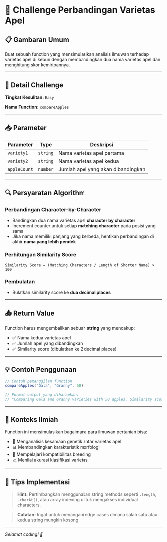 # 🍎 Challenge Perbandingan Varietas Apel

## 📋 Gambaran Umum
Buat sebuah function yang mensimulasikan analisis ilmuwan terhadap varietas apel di kebun dengan membandingkan dua nama varietas apel dan menghitung skor kemiripannya.

---

## 🎯 Detail Challenge

**Tingkat Kesulitan:** `Easy`

**Nama Function:** `compareApples`

---

## 📥 Parameter

| Parameter | Type | Deskripsi |
|-----------|------|-----------|
| `variety1` | `string` | Nama varietas apel pertama |
| `variety2` | `string` | Nama varietas apel kedua |
| `appleCount` | `number` | Jumlah apel yang akan dibandingkan |

---

## 🔍 Persyaratan Algorithm

### Perbandingan Character-by-Character
- Bandingkan dua nama varietas apel **character by character**
- Increment counter untuk setiap **matching character** pada posisi yang sama
- Jika nama memiliki panjang yang berbeda, hentikan perbandingan di akhir **nama yang lebih pendek**

### Perhitungan Similarity Score
```
Similarity Score = (Matching Characters / Length of Shorter Name) × 100
```

### Pembulatan
- Bulatkan similarity score ke **dua decimal places**

---

## 📤 Return Value

Function harus mengembalikan sebuah **string** yang mencakup:
- ✅ Nama kedua varietas apel
- ✅ Jumlah apel yang dibandingkan
- ✅ Similarity score (dibulatkan ke 2 decimal places)

---

## 💡 Contoh Penggunaan

```javascript
// Contoh pemanggilan function
compareApples("Gala", "Granny", 50);

// Format output yang diharapkan:
// "Comparing Gala and Granny varieties with 50 apples. Similarity score: 20.00%"
```

---

## 🧪 Konteks Ilmiah

Function ini mensimulasikan bagaimana para ilmuwan pertanian bisa:
- 🔬 Menganalisis kesamaan genetik antar varietas apel
- 📊 Membandingkan karakteristik morfologi
- 🌱 Mempelajari kompatibilitas breeding
- 📈 Menilai akurasi klasifikasi varietas

---

## 🎨 Tips Implementasi

> **Hint:** Pertimbangkan menggunakan string methods seperti `.length`, `.charAt()`, atau array indexing untuk mengakses individual characters.

> **Catatan:** Ingat untuk menangani edge cases dimana salah satu atau kedua string mungkin kosong.

---

*Selamat coding! 🚀*
